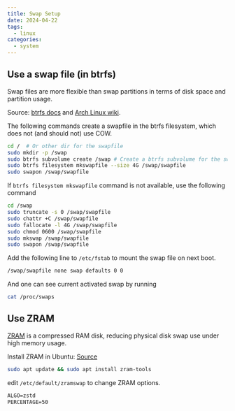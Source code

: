 ```yaml
---
title: Swap Setup
date: 2024-04-22
tags:
  - linux
categories:
  - system
---
```


<!-- more -->

## Use a swap file (in btrfs)

Swap files are more flexible than swap partitions in terms of disk space and partition usage.

Source: [btrfs docs](https://btrfs.readthedocs.io/en/latest/Swapfile.html) and [Arch Linux wiki](https://wiki.archlinux.org/title/btrfs#Swap_file).

The following commands create a swapfile in the btrfs filesystem, which does not (and should not) use COW.

```sh
cd /  # Or other dir for the swapfile
sudo mkdir -p /swap
sudo btrfs subvolume create /swap # Create a btrfs subvolume for the swap file
sudo btrfs filesystem mkswapfile --size 4G /swap/swapfile
sudo swapon /swap/swapfile
```

If `btrfs filesystem mkswapfile` command is not available, use the following command

```sh
cd /swap
sudo truncate -s 0 /swap/swapfile
sudo chattr +C /swap/swapfile
sudo fallocate -l 4G /swap/swapfile
sudo chmod 0600 /swap/swapfile
sudo mkswap /swap/swapfile
sudo swapon /swap/swapfile
```

Add the following line to `/etc/fstab` to mount the swap file on next boot.

```txt title="/etc/fstab"
/swap/swapfile none swap defaults 0 0
```

And one can see current activated swap by running

```sh
cat /proc/swaps
```

## Use ZRAM

[ZRAM](https://wiki.archlinux.org/title/Zram) is a compressed RAM disk, reducing physical disk swap use under high memory usage.

Install ZRAM in Ubuntu: [Source](https://kienngd.github.io/how-to-use-zram-on-ubuntu-2404/)

```bash
sudo apt update && sudo apt install zram-tools
```

edit `/etc/default/zramswap` to change ZRAM options.

```txt title="/etc/default/zramswap"
ALGO=zstd
PERCENTAGE=50
```
